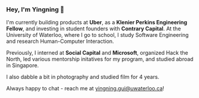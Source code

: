 ### Hey, I'm Yingning 👋

I'm currently building products at **Uber**, as a **Klenier Perkins Engineering Fellow**, and investing in student founders with **Contrary Capital**. At the University of Waterloo, where I go to school, I study Software Engineering and research Human-Computer Interaction.

Previously, I interned at **Social Capital** and **Microsoft**, organized Hack the North, led various mentorship initatives for my program, and studied abroad in Singapore.

I also dabble a bit in photography and studied film for 4 years.

Always happy to chat - reach me at yingning.gui@uwaterloo.ca! 
